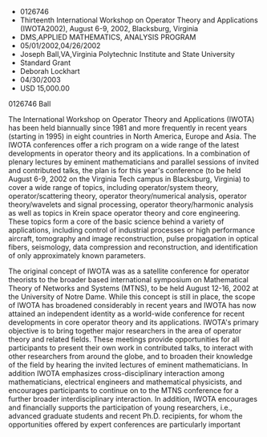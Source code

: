 
* 0126746
* Thirteenth International Workshop on Operator Theory and Applications (IWOTA2002), August 6-9, 2002, Blacksburg, Virginia
* DMS,APPLIED MATHEMATICS, ANALYSIS PROGRAM
* 05/01/2002,04/26/2002
* Joseph Ball,VA,Virginia Polytechnic Institute and State University
* Standard Grant
* Deborah Lockhart
* 04/30/2003
* USD 15,000.00

0126746 Ball

The International Workshop on Operator Theory and Applications (IWOTA) has been
held biannually since 1981 and more frequently in recent years (starting in
1995) in eight countries in North America, Europe and Asia. The IWOTA
conferences offer a rich program on a wide range of the latest developments in
operator theory and its applications. In a combination of plenary lectures by
eminent mathematicians and parallel sessions of invited and contributed talks,
the plan is for this year's conference (to be held August 6-9, 2002 on the
Virginia Tech campus in Blacksburg, Virginia) to cover a wide range of topics,
including operator/system theory, operator/scattering theory, operator
theory/numerical analysis, operator theory/wavelets and signal processing,
operator theory/harmonic analysis as well as topics in Krein space operator
theory and core engineering. These topics form a core of the basic science
behind a variety of applications, including control of industrial processes or
high performance aircraft, tomography and image reconstruction, pulse
propagation in optical fibers, seismology, data compression and reconstruction,
and identification of only approximately known parameters.

The original concept of IWOTA was as a satellite conference for operator
theorists to the broader based international symposium on Mathematical Theory of
Networks and Systems (MTNS), to be held August 12-16, 2002 at the University of
Notre Dame. While this concept is still in place, the scope of IWOTA has
broadened considerably in recent years and IWOTA has now attained an independent
identity as a world-wide conference for recent developments in core operator
theory and its applications. IWOTA's primary objective is to bring together
major researchers in the area of operator theory and related fields. These
meetings provide opportunities for all participants to present their own work in
contributed talks, to interact with other researchers from around the globe, and
to broaden their knowledge of the field by hearing the invited lectures of
eminent mathematicians. In addition IWOTA emphasizes cross-disciplinary
interaction among mathematicians, electrical engineers and mathematical
physicists, and encourages participants to continue on to the MTNS conference
for a further broader interdisciplinary interaction. In addition, IWOTA
encourages and financially supports the participation of young researchers,
i.e., advanced graduate students and recent Ph.D. recipients, for whom the
opportunities offered by expert conferences are particularly important
